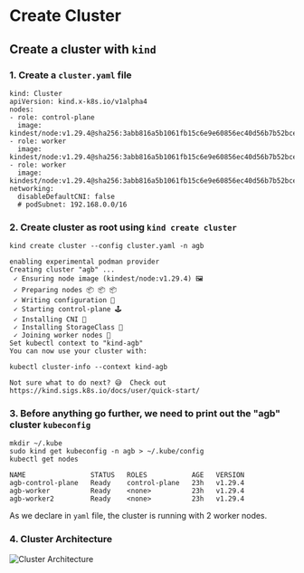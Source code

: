 # Create Cluster

## Create a cluster with `kind`

### 1. Create a `cluster.yaml` file

```
kind: Cluster
apiVersion: kind.x-k8s.io/v1alpha4
nodes:
- role: control-plane
  image: kindest/node:v1.29.4@sha256:3abb816a5b1061fb15c6e9e60856ec40d56b7b52bcea5f5f1350bc6e2320b6f8
- role: worker
  image: kindest/node:v1.29.4@sha256:3abb816a5b1061fb15c6e9e60856ec40d56b7b52bcea5f5f1350bc6e2320b6f8
- role: worker
  image: kindest/node:v1.29.4@sha256:3abb816a5b1061fb15c6e9e60856ec40d56b7b52bcea5f5f1350bc6e2320b6f8
networking:
  disableDefaultCNI: false
  # podSubnet: 192.168.0.0/16
```

### 2. Create cluster as root using `kind create cluster`

```
kind create cluster --config cluster.yaml -n agb
```

```
enabling experimental podman provider
Creating cluster "agb" ...
 ✓ Ensuring node image (kindest/node:v1.29.4) 🖼 
 ✓ Preparing nodes 📦 📦 📦  
 ✓ Writing configuration 📜 
 ✓ Starting control-plane 🕹️ 
 ✓ Installing CNI 🔌 
 ✓ Installing StorageClass 💾 
 ✓ Joining worker nodes 🚜 
Set kubectl context to "kind-agb"
You can now use your cluster with:

kubectl cluster-info --context kind-agb

Not sure what to do next? 😅  Check out https://kind.sigs.k8s.io/docs/user/quick-start/
```

### 3. Before anything go further, we need to print out the "agb" cluster `kubeconfig`

```
mkdir ~/.kube
sudo kind get kubeconfig -n agb > ~/.kube/config
kubectl get nodes
```

```
NAME                STATUS   ROLES           AGE   VERSION
agb-control-plane   Ready    control-plane   23h   v1.29.4
agb-worker          Ready    <none>          23h   v1.29.4
agb-worker2         Ready    <none>          23h   v1.29.4

```

As we declare in `yaml` file, the cluster is running with 2 worker nodes.

### 4. Cluster Architecture

![Cluster Architecture](https://kubernetes.io/images/docs/kubernetes-cluster-architecture.svg "Cluster Architecture")
